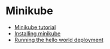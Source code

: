 # Minikube
- [Minikube tutorial](https://kubernetes.io/zh/docs/tutorials/kubernetes-basics/create-cluster/cluster-intro/)
- [Installing minikube](https://matthewpalmer.net/kubernetes-app-developer/articles/guide-install-kubernetes-mac.html)
- [Running the hello world deployment](https://kubernetes.io/docs/tutorials/hello-minikube/)
